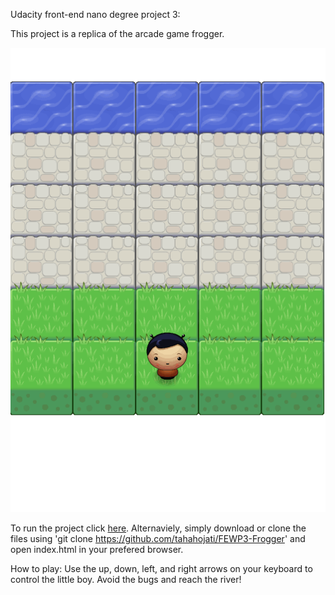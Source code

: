 Udacity front-end nano degree project 3:

This project is a replica of the arcade game frogger. 

![Frogger Game Play](https://raw.githubusercontent.com/tahahojati/FEWP3-Frogger/master/readme/frogger_gameplay.gif)

To run the project click [here](https://tahahojati.github.io/FEWP3-Frogger). Alternaviely, simply download or clone the files using 'git clone https://github.com/tahahojati/FEWP3-Frogger' and open index.html in your prefered browser.  

How to play:
Use the up, down, left, and right arrows on your keyboard to control the little boy. Avoid the bugs and reach the river!

